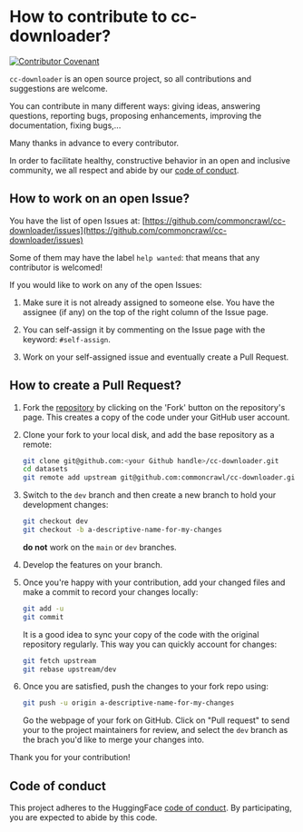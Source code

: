 # How to contribute to cc-downloader?

[![Contributor Covenant](https://img.shields.io/badge/Contributor%20Covenant-2.0-4baaaa.svg)](CODE_OF_CONDUCT.md)

`cc-downloader` is an open source project, so all contributions and suggestions are welcome.

You can contribute in many different ways: giving ideas, answering questions, reporting bugs, proposing enhancements,
improving the documentation, fixing bugs,...

Many thanks in advance to every contributor.

In order to facilitate healthy, constructive behavior in an open and inclusive community, we all respect and abide by
our [code of conduct](CODE_OF_CONDUCT.md).

## How to work on an open Issue?

You have the list of open Issues at: [https://github.com/commoncrawl/cc-downloader/issues](https://github.com/commoncrawl/cc-downloader/issues)

Some of them may have the label `help wanted`: that means that any contributor is welcomed!

If you would like to work on any of the open Issues:

1. Make sure it is not already assigned to someone else. You have the assignee (if any) on the top of the right column of the Issue page.

2. You can self-assign it by commenting on the Issue page with the keyword: `#self-assign`.

3. Work on your self-assigned issue and eventually create a Pull Request.

## How to create a Pull Request?

1. Fork the [repository](https://github.com/commoncrawl/cc-downloader) by clicking on the 'Fork' button on the repository's page. This creates a copy of the code under your GitHub user account.

2. Clone your fork to your local disk, and add the base repository as a remote:

    ```bash
    git clone git@github.com:<your Github handle>/cc-downloader.git
    cd datasets
    git remote add upstream git@github.com:commoncrawl/cc-downloader.git
    ```

3. Switch to the `dev` branch and then create a new branch to hold your development changes:

    ```bash
    git checkout dev
    git checkout -b a-descriptive-name-for-my-changes
    ```

    **do not** work on the `main` or `dev` branches.

4. Develop the features on your branch.

5. Once you're happy with your contribution, add your changed files and make a commit to record your changes locally:

    ```bash
    git add -u
    git commit
    ```

    It is a good idea to sync your copy of the code with the original
    repository regularly. This way you can quickly account for changes:

    ```bash
    git fetch upstream
    git rebase upstream/dev
    ```

6. Once you are satisfied, push the changes to your fork repo using:

   ```bash
   git push -u origin a-descriptive-name-for-my-changes
   ```

   Go the webpage of your fork on GitHub. Click on "Pull request" to send your to the project maintainers for review, and select the `dev` branch as the brach you'd like to merge your changes into.

Thank you for your contribution!

## Code of conduct

This project adheres to the HuggingFace [code of conduct](CODE_OF_CONDUCT.md).
By participating, you are expected to abide by this code.
